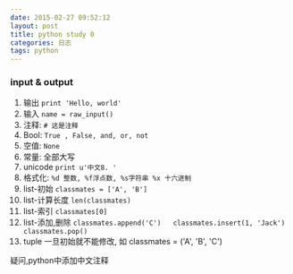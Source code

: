 ```yaml
---
date: 2015-02-27 09:52:12
layout: post
title: python study 0
categories: 日志
tags: python
---
```


### input & output	

1. 输出  `print 'Hello, world'`
2. 输入  `name = raw_input()`
3. 注释: `# 这是注释`
4. Bool: `True , False, and, or, not`
5. 空值:  `None`
6. 常量:  全部大写
7. unicode `print u'中文8. '`
8. 格式化: `%d 整数, %f浮点数, %s字符串 %x 十六进制`
9. list-初始 `classmates = ['A', 'B']`
10. list-计算长度 `len(classmates)`
11. list-索引 `classmates[0]`
12. list-添加,删除 `classmates.append('C')   classmates.insert(1, 'Jack') classmates.pop() `
13. tuple 一旦初始就不能修改, 如 classmates = ('A', 'B', 'C')


疑问,python中添加中文注释
